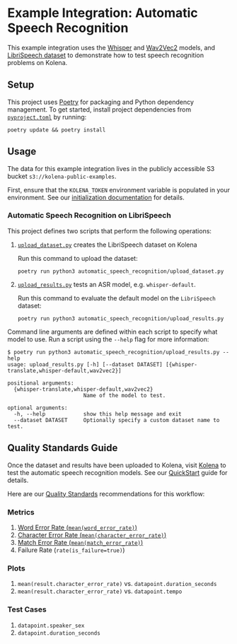 # Example Integration: Automatic Speech Recognition

This example integration uses the [Whisper](https://github.com/openai/whisper)
and [Wav2Vec2](https://huggingface.co/facebook/wav2vec2-base) models,
and [LibriSpeech dataset](https://www.openslr.org/12)
to demonstrate how to test speech recognition problems on Kolena.

## Setup

This project uses [Poetry](https://python-poetry.org/) for packaging and Python dependency management. To get started,
install project dependencies from [`pyproject.toml`](./pyproject.toml) by running:

```shell
poetry update && poetry install
```

## Usage

The data for this example integration lives in the publicly accessible S3 bucket `s3://kolena-public-examples`.

First, ensure that the `KOLENA_TOKEN` environment variable is populated in your environment. See our
[initialization documentation](https://docs.kolena.com/installing-kolena/#initialization) for details.

### Automatic Speech Recognition on LibriSpeech

This project defines two scripts that perform the following operations:

1. [`upload_dataset.py`](automatic_speech_recognition/upload_dataset.py) creates the LibriSpeech dataset on Kolena

    Run this command to upload the dataset:

    ```shell
    poetry run python3 automatic_speech_recognition/upload_dataset.py
    ```

2. [`upload_results.py`](automatic_speech_recognition/upload_results.py) tests an ASR model, e.g. `whisper-default`.

    Run this command to evaluate the default model on the `LibriSpeech` dataset:

    ```shell
    poetry run python3 automatic_speech_recognition/upload_results.py
    ```

Command line arguments are defined within each script to specify what model to use.
Run a script using the `--help` flag for more information:

```shell
$ poetry run python3 automatic_speech_recognition/upload_results.py --help
usage: upload_results.py [-h] [--dataset DATASET] [{whisper-translate,whisper-default,wav2vec2}]

positional arguments:
  {whisper-translate,whisper-default,wav2vec2}
                        Name of the model to test.

optional arguments:
  -h, --help            show this help message and exit
  --dataset DATASET     Optionally specify a custom dataset name to test.
```

## Quality Standards Guide

Once the dataset and results have been uploaded to Kolena, visit [Kolena](https://app.kolena.com/redirect/) to
test the automatic speech recognition models. See our [QuickStart](https://docs.kolena.com/dataset/quickstart/) guide
for details.

Here are our [Quality Standards](https://docs.kolena.com/dataset/core-concepts/quality-standard/) recommendations for
this workflow:

### Metrics

1. [Word Error Rate (`mean(word_error_rate)`)](https://docs.kolena.com/metrics/wer-cer-mer)
2. [Character Error Rate (`mean(character_error_rate)`)](https://docs.kolena.com/metrics/wer-cer-mer/)
3. [Match Error Rate (`mean(match_error_rate)`)](https://docs.kolena.com/metrics/wer-cer-mer/)
4. Failure Rate (`rate(is_failure=true)`)

### Plots

1. `mean(result.character_error_rate)` vs. `datapoint.duration_seconds`
2. `mean(result.character_error_rate)` vs. `datapoint.tempo`

### Test Cases

1. `datapoint.speaker_sex`
2. `datapoint.duration_seconds`
